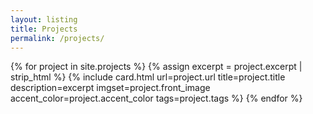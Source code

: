 ```yaml
---
layout: listing
title: Projects
permalink: /projects/
---
```


<div class="card-container">
    {% for project in site.projects %}
        {% assign excerpt = project.excerpt | strip_html %}
        {% include card.html url=project.url title=project.title description=excerpt imgset=project.front_image accent_color=project.accent_color tags=project.tags %}
    {% endfor %}
</div>
